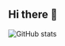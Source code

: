 ## Hi there 👋

![GitHub stats](https://github-readme-stats.vercel.app/api?username=VerneZhong&count_private=true&show_icons=true&theme=radical)
<!--
**VerneZhong/VerneZhong** is a ✨ _special_ ✨ repository because its `README.md` (this file) appears on your GitHub profile.

Here are some ideas to get you started:

- 🔭 I’m currently working on ...
- 🌱 I’m currently learning ...
- 👯 I’m looking to collaborate on ...
- 🤔 I’m looking for help with ...
- 💬 Ask me about ...
- 📫 How to reach me: ...
- 😄 Pronouns: ...
- ⚡ Fun fact: ...
-->
